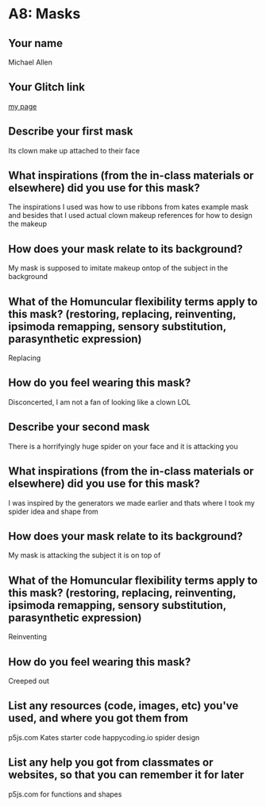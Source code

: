 # A8: Masks

## Your name

Michael Allen

## Your Glitch link

[my page](https://michael-allen-a1.glitch.me)

## Describe your first mask

Its clown make up attached to their face

## What inspirations (from the in-class materials or elsewhere) did you use for this mask?

The inspirations I used was how to use ribbons from kates example mask and besides that I used actual clown makeup references for how to design the makeup

## How does your mask relate to its background?

My mask is supposed to imitate makeup ontop of the subject in the background

## What of the Homuncular flexibility terms apply to this mask? (restoring, replacing, reinventing, ipsimoda remapping, sensory substitution, parasynthetic expression)

Replacing

## How do you feel wearing this mask?

Disconcerted, I am not a fan of looking like a clown LOL

## Describe your second mask

There is a horrifyingly huge spider on your face and it is attacking you

## What inspirations (from the in-class materials or elsewhere) did you use for this mask?

I was inspired by the generators we made earlier and thats where I took my spider idea and shape from

## How does your mask relate to its background?

My mask is attacking the subject it is on top of

## What of the Homuncular flexibility terms apply to this mask? (restoring, replacing, reinventing, ipsimoda remapping, sensory substitution, parasynthetic expression)

Reinventing

## How do you feel wearing this mask?

Creeped out

## List any resources (code, images, etc) you've used, and where you got them from

p5js.com
Kates starter code
happycoding.io spider design

## List any help you got from classmates or websites, so that you can remember it for later

p5js.com for functions and shapes
